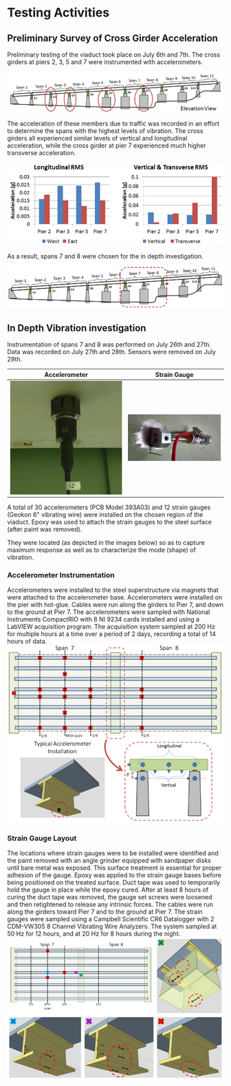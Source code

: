 # Testing Activities
## Preliminary Survey of Cross Girder Acceleration
Preliminary testing of the viaduct took place on July 6th and 7th. The cross girders at piers 2, 3, 5 and 7 were instrumented with accelerometers.

![Locations of Instrumented Cross Girders](Images/PrelimRegions.png)

The acceleration of these members due to traffic was recorded in an effort to determine the spans with the highest levels of vibration. The cross girders all experienced similar levels of vertical and longitudinal acceleration, while the cross girder at pier 7 experienced much higher transverse acceleration.

![Plot of Root Mean Square of Acceleration during Preliminary Survey](Images/PrelimResults.png)

As a result, spans 7 and 8 were chosen for the in depth investigation.

![Chosen Spans for Full Investigation](Images/ChosenRegion.png)

## In Depth Vibration investigation

Instrumentation of spans 7 and 8 was performed on July 26th and 27th. Data was recorded on July 27th and 28th. Sensors were removed on July 29th.

|Accelerometer|Strain Gauge|
|--|--|
|![Typical Accelerometer Installed](Images/accel_typ.jpg) |	![Typical Strain Gauge Installed](Images/straingauge_typ.jpg) |

A total of 30 accelerometers (PCB Model 393A03) and 12 strain gauges (Geokon 6" vibrating wire) were installed on the chosen region of the viaduct. Epoxy was used to attach the strain gauges to the steel surface (after paint was removed).

They were located (as depicted in the images below) so as to capture maximum response as well as to characterize the mode (shape) of vibration.

### Accelerometer Instrumentation
Accelerometers were installed to the steel superstructure via magnets that were attached to the accelerometer base. Accelerometers were installed on the pier with hot-glue. Cables were run along the girders to Pier 7, and down to the ground at Pier 7. The accelerometers were sampled with National Instruments CompactRIO with 8 NI 9234 cards installed and using a LabVIEW acquisition program.
The acquisition system sampled at 200 Hz for multiple hours at a time over a period of 2 days, recording a total of 14 hours of data.
![Layout and Details of Accelerometer Installation](Images/Accel_layout.png)

### Strain Gauge Layout
The locations where strain gauges were to be installed were identified and the paint removed with an angle grinder equipped with sandpaper disks until bare metal was exposed. This surface treatment is essential for proper adhesion of the gauge. Epoxy was applied to the strain gauge bases before being positioned on the treated surface. Duct tape was used to temporarily hold the gauge in place while the epoxy cured.
After at least 8 hours of curing the duct tape was removed, the gauge set screws were loosened and then retightened to release any intrinsic forces.
The cables were run along the girders toward Pier 7 and to the ground at Pier 7.
The strain gauges were sampled using a Campbell Scientific CR6 Datalogger with 2 CDM-VW305 8 Channel Vibrating Wire Analyzers. The system sampled at 50 Hz for 12 hours, and at 20 Hz for 8 hours during the night.
![Layout and Details of Strain Gauge Installation](Images/Strain_layout.png)

